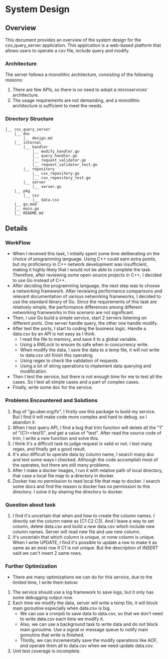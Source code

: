 # System Design

## Overview
This document provides an overview of the system design for the csv_query_server application. This application is a web-based platform that allows users to operate a csv file, include query and modify.

### Architecture
The server follows a monolithic architecture, consisting of the following reasons:

1. There are few APIs, so there is no need to adopt a microservices' architecture.
2. The usage requirements are not demanding, and a monolithic architecture is sufficient to meet the needs.

### Directory Structure
    |__ csv_query_server
        |__ doc
            |__ design.md
        |__ internal
            |__ handler
                |__ modify_handler.go
                |__ query_handler.go
                |__ request_validator.go
                |__ request_validator_test.go
            |__ repository
                |__ csv_repository.go
                |__ csv_repository_test.go
            |__ server
                |__ server.go
        |__ pkg
            |__ csv
                |__ data.csv
        |__ go.mod
        |__ main.go
        |__ README.md

## Details

### WorkFlow

- When I received this task, I initially spent some time deliberating on the choice of programming language. Using C++ could earn extra points, but my proficiency in C++ network development was insufficient, making it highly likely that I would not be able to complete the task. Therefore, after reviewing some open-source projects in C++, I decided to use Go instead of C++.
- After deciding the programming language, the next step was to choose a networking framework. After reviewing performance comparisons and relevant documentation of various networking frameworks, I decided to use the standard library of Go. Since the requirements of this task are relatively simple, the performance differences among different networking frameworks in this scenario are not significant.
- Then, I use Go build a simple service, start 2 servers listening on different ports. One server handle query, the other one handle modify.
- After test the ports, I start to coding the business logic. Handle a data.csv by an API is not easy as I think. 
  - I read the file to memory, and save it to a global variable.
  - Using a RWLock to ensure its safe when in concurrency write.
  - When modify the data, I save the data to a temp file, it will not write to data.csv util finish this operating 
  - Using regex to check the validation of requests
  - Using a lot of string operations to implement data querying and modification.
- Then I test the service, but there is not enough time for me to test all the cases. So I test all simple cases and a part of complex cases.
- Finally, write some doc for the service.

### Problems Encountered and Solutions

1. Bug of "go.uber.org/fx", I firstly use this package to build my service. But I find it will make code more complex and hard to debug, so I abandon it.
2. When I test query API, I find a bug that trim function will delete all the "1" of "[C1==test1]", and get a value of "test". After read the source code of trim, I write a new function and solve this.
3. I think it's a difficult task to judge request is valid or not. I test many regex, and finally get a good result.
4. It's also difficult to operate data by column name, I search many doc and test some ways I checked. Although the code accomplish most of the operates, but there are still many problems.
5. After I make a docker images, I run it with relative path of local directory, that case a local file map to a directory in docker.
6. Docker has no permission to read local file that map to docker. I search some docs and find the reason is docker has no permission to this directory. I solve it by sharing the directory to docker.

### Question about task
1. I find it's uncertain that when and how to create the column names. I directly set the column name as [C1 C2 C3]. And I leave a way to set column, delete data.csv and build a new data.csv which include new column names. Server will read new file and use new column.
2. It's uncertain that which column is unique, or none column is unique. When I write UPDATE, I find it's possible to update a row to make it as same as an exist row if C1 is not unique. But the description of INSERT said we can't insert 2 same rows.

### Further Optimization

- There are many optimizations we can do for this service, due to the limited time, I write them below:
1. The service should use a log framework to save logs, but it only has some debugging output now.
2. Each time we modify the data, server will write a temp file, it will block main goroutine especially when data.csv is big. 
   - We can use a cronjob to save data to data.csv, so that we don't need to write data.csv each time we modify it.
   - Also, we can use a background task to write data and do not block main goroutine. Use a signal or message queue to notify main goroutine that write is finished.
   - Thirdly, we can incrementally save the modify operations like AOF, and operate them all to data.csv when we need update data.csv.
3. Unit test coverage is incomplete. 